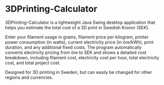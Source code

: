 # 3DPrinting-Calculator
3DPrinting-Calculator is a lightweight Java Swing desktop application that helps you estimate the total cost of a 3D print in Swedish Kronor (SEK).

Enter your filament usage in grams, filament price per kilogram, printer power consumption (in watts), current electricity price (in öre/kWh), print duration, and any additional fixed costs. The program automatically converts electricity pricing from öre to SEK and shows a detailed cost breakdown, including filament cost, electricity cost per hour, total electricity cost, and total project cost.

Designed for 3D printing in Sweden, but can easily be changed for other regions and currencies.
